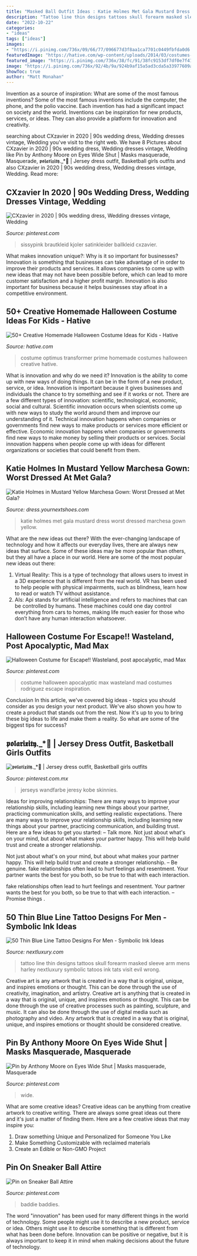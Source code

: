 ```yaml
---
title: "Masked Ball Outfit Ideas : Katie Holmes Met Gala Mustard Dress Worst Dressed Marchesa Gown Yellow"
description: "Tattoo line thin designs tattoos skull forearm masked sleeve arm mens harley nextluxury symbolic tatoos ink tats visit evil wrong"
date: "2022-10-22"
categories:
- "ideas"
tags: ["ideas"]
images:
- "https://i.pinimg.com/736x/09/66/77/096677d3f8aa1ca7701c0449fbfda0d6.jpg"
featuredImage: "https://hative.com/wp-content/uploads/2014/03/costumes-for-kids/6-optimus-prime-transformer.jpg"
featured_image: "https://i.pinimg.com/736x/38/fc/91/38fc9153df7df0e7f41b6550ff95a21c.jpg"
image: "https://i.pinimg.com/736x/92/4b/9a/924b9af15a5ad3cda5a33977609aa57e--mad-max-halloween-costume-ideas.jpg"
ShowToc: true
author: "Matt Monahan"
---
```



Invention as a source of inspiration: What are some of the most famous inventions?
Some of the most famous inventions include the computer, the phone, and the polio vaccine. Each invention has had a significant impact on society and the world. Inventions can be inspiration for new products, services, or ideas. They can also provide a platform for innovation and creativity.

	

		
searching about CXzavier in 2020 | 90s wedding dress, Wedding dresses vintage, Wedding you've visit to the right web. We have 8 Pictures about CXzavier in 2020 | 90s wedding dress, Wedding dresses vintage, Wedding like Pin by Anthony Moore on Eyes Wide Shut | Masks masquerade, Masquerade, 𝖕𝖔𝖑𝖆𝖗𝖎𝖝𝖎𝖙𝖞._*🦋 | Jersey dress outfit, Basketball girls outfits and also CXzavier in 2020 | 90s wedding dress, Wedding dresses vintage, Wedding. Read more:
		
    
## CXzavier In 2020 | 90s Wedding Dress, Wedding Dresses Vintage, Wedding

<img loading=lazy src="https://i.pinimg.com/736x/de/c2/f1/dec2f1a216e624f50e5235b0c2ff9977.jpg" onerror="this.onerror=null;this.src='https://tse3.mm.bing.net/th?id=OIP.0PKPNYp9j_wAssVwbjFVtQHaKL&amp;pid=15.1';" alt="CXzavier in 2020 | 90s wedding dress, Wedding dresses vintage, Wedding">

_Source: pinterest.com_

>sissypink brautkleid kjoler satinkleider ballkleid cxzavier. 

	

What makes innovation unique?: Why is it so important for businesses?
Innovation is something that businesses can take advantage of in order to improve their products and services. It allows companies to come up with new ideas that may not have been possible before, which can lead to more customer satisfaction and a higher profit margin. Innovation is also important for business because it helps businesses stay afloat in a competitive environment.

    
## 50+ Creative Homemade Halloween Costume Ideas For Kids - Hative

<img loading=lazy src="https://hative.com/wp-content/uploads/2014/03/costumes-for-kids/6-optimus-prime-transformer.jpg" onerror="this.onerror=null;this.src='https://tse3.mm.bing.net/th?id=OIP.WQav_ShpHPboZv4zDvmz4wHaJ4&amp;pid=15.1';" alt="50+ Creative Homemade Halloween Costume Ideas for Kids - Hative">

_Source: hative.com_

>costume optimus transformer prime homemade costumes halloween creative hative. 

	

What is innovation and why do we need it?
Innovation is the ability to come up with new ways of doing things. It can be in the form of a new product, service, or idea. Innovation is important because it gives businesses and individuals the chance to try something and see if it works or not.
There are a few different types of innovation: scientific, technological, economic, social and cultural. Scientific innovation occurs when scientists come up with new ways to study the world around them and improve our understanding of it. Technical innovation happens when companies or governments find new ways to make products or services more efficient or effective. Economic innovation happens when companies or governments find new ways to make money by selling their products or services. Social innovation happens when people come up with ideas for different organizations or societies that could benefit from them.

    
## Katie Holmes In Mustard Yellow Marchesa Gown: Worst Dressed At Met Gala?

<img loading=lazy src="https://dress.yournextshoes.com/wp-content/uploads/2014/05/Katie-Holmes-MET-Gala4.jpg" onerror="this.onerror=null;this.src='https://tse1.mm.bing.net/th?id=OIP.rql2LMNY23nhf26c9TAQmwHaKR&amp;pid=15.1';" alt="Katie Holmes in Mustard Yellow Marchesa Gown: Worst Dressed at Met Gala?">

_Source: dress.yournextshoes.com_

>katie holmes met gala mustard dress worst dressed marchesa gown yellow. 

	

What are the new ideas out there?
With the ever-changing landscape of technology and how it affects our everyday lives, there are always new ideas that surface. Some of these ideas may be more popular than others, but they all have a place in our world. Here are some of the most popular new ideas out there: 
1. Virtual Reality: This is a type of technology that allows users to invest in a 3D experience that is different from the real world. VR has been used to help people with physical impairments, such as blindness, learn how to read or watch TV without assistance. 
2. AIs: Api stands for artificial intelligence and refers to machines that can be controlled by humans. These machines could one day control everything from cars to homes, making life much easier for those who don’t have any human interaction whatsoever. 

    
## Halloween Costume For Escape!! Wasteland, Post Apocalyptic, Mad Max

<img loading=lazy src="https://i.pinimg.com/736x/92/4b/9a/924b9af15a5ad3cda5a33977609aa57e--mad-max-halloween-costume-ideas.jpg" onerror="this.onerror=null;this.src='https://tse1.mm.bing.net/th?id=OIP.TIfjU__kCSEwf08l_7BNaAHaMw&amp;pid=15.1';" alt="Halloween Costume for Escape!! Wasteland, post apocalyptic, mad Max">

_Source: pinterest.com_

>costume halloween apocalyptic max wasteland mad costumes rodriguez escape inspiration. 

	

Conclusion
In this article, we've covered big ideas - topics you should consider as you design your next product. We've also shown you how to create a product that stands out from the rest. Now it's up to you to bring these big ideas to life and make them a reality. So what are some of the biggest tips for success?

    
## 𝖕𝖔𝖑𝖆𝖗𝖎𝖝𝖎𝖙𝖞._*🦋 | Jersey Dress Outfit, Basketball Girls Outfits

<img loading=lazy src="https://i.pinimg.com/736x/09/66/77/096677d3f8aa1ca7701c0449fbfda0d6.jpg" onerror="this.onerror=null;this.src='https://tse1.mm.bing.net/th?id=OIP.BrmIISCRX-TWR12GUI-IZwHaLH&amp;pid=15.1';" alt="𝖕𝖔𝖑𝖆𝖗𝖎𝖝𝖎𝖙𝖞._*🦋 | Jersey dress outfit, Basketball girls outfits">

_Source: pinterest.com.mx_

>jerseys wandfarbe jeresy kobe skinnies. 

	

Ideas for improving relationships: There are many ways to improve your relationship skills, including learning new things about your partner, practicing communication skills, and setting realistic expectations.
There are many ways to improve your relationship skills, including learning new things about your partner, practicing communication, and building trust. Here are a few ideas to get you started: 
     – Talk more. Not just about what's on your mind, but about what makes your partner happy. This will help build trust and create a stronger relationship.

Not just about what's on your mind, but about what makes your partner happy. This will help build trust and create a stronger relationship. – Be genuine. fake relationships often lead to hurt feelings and resentment. Your partner wants the best for you both, so be true to that with each interaction.

fake relationships often lead to hurt feelings and resentment. Your partner wants the best for you both, so be true to that with each interaction. – Promise things .

    
## 50 Thin Blue Line Tattoo Designs For Men - Symbolic Ink Ideas

<img loading=lazy src="http://nextluxury.com/wp-content/uploads/masked-skull-thin-blue-line-mens-arm-tattoo.jpg" onerror="this.onerror=null;this.src='https://tse3.mm.bing.net/th?id=OIP.tQhOvPdRQWBtndj8ntmbSQHaH1&amp;pid=15.1';" alt="50 Thin Blue Line Tattoo Designs For Men - Symbolic Ink Ideas">

_Source: nextluxury.com_

>tattoo line thin designs tattoos skull forearm masked sleeve arm mens harley nextluxury symbolic tatoos ink tats visit evil wrong. 

	

Creative art is any artwork that is created in a way that is original, unique, and inspires emotions or thought. This can be done through the use of creativity, imagination, and artistry.
Creative art is anything that is created in a way that is original, unique, and inspires emotions or thought. This can be done through the use of creative processes such as painting, sculpture, and music. It can also be done through the use of digital media such as photography and video. Any artwork that is created in a way that is original, unique, and inspires emotions or thought should be considered creative.

    
## Pin By Anthony Moore On Eyes Wide Shut | Masks Masquerade, Masquerade

<img loading=lazy src="https://i.pinimg.com/736x/38/fc/91/38fc9153df7df0e7f41b6550ff95a21c.jpg" onerror="this.onerror=null;this.src='https://tse2.mm.bing.net/th?id=OIP.2RR9J3gJVetNMXgsMb8kCgHaMc&amp;pid=15.1';" alt="Pin by Anthony Moore on Eyes Wide Shut | Masks masquerade, Masquerade">

_Source: pinterest.com_

>wide. 

	

What are some creative ideas?
Creative ideas can be anything from creative artwork to creative writing. There are always some great ideas out there and it's just a matter of finding them. Here are a few creative ideas that may inspire you:
1. Draw something Unique and Personalized for Someone You Like
2. Make Something Customizable with reclaimed materials
3. Create an Edible or Non-GMO Project

    
## Pin On Sneaker Ball Attire

<img loading=lazy src="https://i.pinimg.com/736x/7f/24/c1/7f24c1446422402f8b320ef7430806b7.jpg" onerror="this.onerror=null;this.src='https://tse2.mm.bing.net/th?id=OIP.n246e_i41cm-9gFwiedtAgHaJ3&amp;pid=15.1';" alt="Pin on Sneaker Ball Attire">

_Source: pinterest.com_

>baddie baddies. 

	

The word "innovation" has been used for many different things in the world of technology. Some people might use it to describe a new product, service or idea. Others might use it to describe something that is different from what has been done before. Innovation can be positive or negative, but it is always important to keep it in mind when making decisions about the future of technology.

